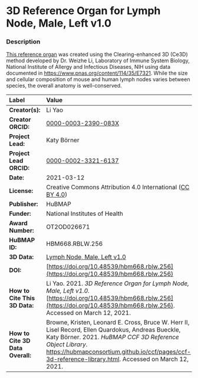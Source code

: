 # 3D Reference Organ for Lymph Node, Male, Left v1.0

### Description
[This reference organ](https://hubmapconsortium.github.io/ccf/pages/ccf-3d-reference-library.html) was created using the Clearing-enhanced 3D (Ce3D) method developed by Dr. Weizhe Li, Laboratory of Immune System Biology, National Institute of Allergy and Infectious Diseases, NIH using data documented in https://www.pnas.org/content/114/35/E7321. While the size and cellular composition of mouse and human lymph nodes varies between species, the overall anatomy is well-conserved. 

| Label | Value |
| :------------- |:-------------|
| **Creator(s):** | Li Yao |
| **Creator ORCID:** | [0000-0003-2390-083X](https://orcid.org/0000-0003-2390-083X) |
| **Project Lead:** | Katy B&ouml;rner |
| **Project Lead ORCID:** | [0000-0002-3321-6137](https://orcid.org/0000-0002-3321-6137) |
| **Date:** | 2021-03-12 |
| **License:** | Creative Commons Attribution 4.0 International ([CC BY 4.0](https://creativecommons.org/licenses/by/4.0/)) |
| **Publisher:** | HuBMAP |
| **Funder:** | National Institutes of Health |
| **Award Number:** | OT2OD026671 |
| **HuBMAP ID:** | HBM668.RBLW.256 |
| **3D Data:** | [Lymph Node, Male, Left v1.0](https://hubmapconsortium.github.io/ccf-releases/v1.0/models/NIH_M_Lymph_Node_Left_v1.0.glb) |
| **DOI:** | [https://doi.org/10.48539/hbm668.rblw.256](https://doi.org/10.48539/hbm668.rblw.256) |
| **How to Cite This 3D Data:** | Li Yao. 2021. *3D Reference Organ for Lymph Node, Male, Left v1.0.* [https://doi.org/10.48539/hbm668.rblw.256](https://doi.org/10.48539/hbm668.rblw.256). Accessed on March 12, 2021. |
| **How to Cite 3D Data Overall:** | Browne, Kristen, Leonard E. Cross, Bruce W. Herr II, Lisel Record, Ellen Quardokus, Andreas Bueckle, Katy B&ouml;rner. 2021. *HuBMAP CCF 3D Reference Object Library*. https://hubmapconsortium.github.io/ccf/pages/ccf-3d-reference-library.html. Accessed on March 12, 2021. |